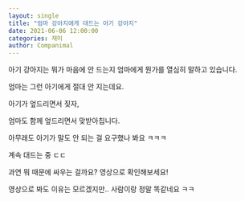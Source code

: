 ```yaml
---
layout: single
title: "엄마 강아지에게 대드는 아기 강아지"
date: 2021-06-06 12:00:00
categories: 재미
author: Companimal
---
```


아기 강아지는 뭐가 마음에 안 드는지 엄마에게 뭔가를 열심히 말하고 있습니다.

엄마는 그런 아기에게 절대 안 지는데요.

아기가 엎드리면서 짖자,

엄마도 함께 엎드리면서 맞받아칩니다.

아무래도 아기가 말도 안 되는 걸 요구했나 봐요 ㅋㅋㅋ

계속 대드는 중 ㄷㄷ

과연 뭐 때문에 싸우는 걸까요? 영상으로 확인해보세요!

영상으로 봐도 이유는 모르겠지만.. 사람이랑 정말 똑같네요 ㅋㅋ
